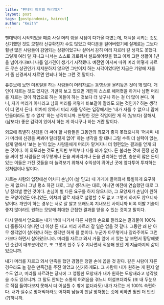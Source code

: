 ```yaml
---
title: "팬데믹 이후의 머리깎기"
layout: post
tags: [postpandemic, haircut]
author: "Keith"
---
```


팬대믹이 시작되었을 때쯤 사실 머리 깎을 시점이 다가올 때였는데, 재택을 시키는 것도 신기했던 것도 모잘라 신규확진자 수도 많았고 락다운을 걸어버렸기에 실제로는 그보다 훨씬 많은 사람들이 감염되는 상황이었구나 싶어서 감히 머리 자르러 갈 생각도 못했다. 그렇게 여러 달 지나고 나서는 스스로 괴로워서 셀프해어컷을 했고 이제 그런 생활이 1년을 넘어가다보니 나름 일가견이 생기기 시작했다. 예전엔 아저씨 따위 머리 어떻게 자르든 무슨 상관인가 지저분하지 않으면 그만이지 하는 시각이었다면 지금은 기왕에 자를 거 좀 신경써서 자르면 안되나 하는 그런 것 말이다.

유튜브에 보면 미용일을 하는 사람들이 머리자르는 동영상을 올려놓은 것이 꽤 많다. 개인이 자르는 것도 있지만. 가만히 보고 있으면 개인이 스스로 해어컷을 하거나 남편 머리를 자르는 것이 직업으로 하는 이들이 하는 것보다 더 낫구나 하는 걸 더 많이 본다. 아니, 자기 머리가 아니라고 남의 머리를 저렇게 바보같이 잘라도 되는 것인가? 하는 생각이 더 먼저 든다. 어차피 앉아서 머리 자름 당하는 입장에서는 '내가 자를 수 없으니 맘에 안들더라도 할 수 없지' 하는 생각이니까. 분명한 것은 직업이란 게 꼭 (남보다) 잘해서, (남보다) 좋은 감각이 있어서 하는 게 아니구나 하는 거란 말이다. 

외모에 특별히 신경을 더 써야 할 사람들은 그동안의 외모가 좋지 못했으니까 '어차피 내가 머리에 신경을 써봐야 달라질게 없어' 하는 생각을 할 테니 그럴 수록 더 실력이 없는, 쉽게 말해서 '보는 눈'이 없는 사람들에게 머리가 맡겨지니 더 형편없는 결과를 얻게 되는 것이다. 이 외모라는 것도 빈익빈 부익부나 다를 바가 없다. 돈 불리는 것에 진정 신경을 써야 할 사람들은 아무렇게나 돈을 써버리거나 돈을 관리하는 반면, 충분히 많은 돈이 있는 이들은 가진 것들을 더 늘려보기 위해서 수익성이 뛰어난 곳에 앞다투어 투자하는 것처럼이나 말이다.

자르는 사람의 입장에선 어차피 손님이 (날 믿고) 내 가게에 들어와서 특별하게 요구하는 게 없으니 그냥 평소 하던 대로, 그냥 생각나는 대로, 아니면 예전에 연습했던 대로 그냥 잘라낼 뿐인 것이다. 손님이 별 다른 요구를 하지 않으니까, 그 모양새가 손님이 원하는 모양이었든 아니었든, 어차피 말로 제대로 설명할 수도 없고 그렇게 하지도 않으니까 말이다. 개인이 하는 경우는 서로 잘 알고 오래도록 지내오던 사이니까 비록 이발 기술이 좋지 않더라도 원하는 모양에 최대한 근접한 결과를 얻을 수 있는 것이고 말이다. 

다시 말해서 앞으로는 내가 밖에 나가서 다른 사람의 손으로 잘라오는 결과물이 100% 더 훌륭하지 않다면 더 이상 돈 내고 머리 자르러 갈 일은 없을 것 같다. 그동안 왜 난 아무 생각없이 살아왔나 하는 생각만 하게 될 뿐이다. 누군가 아무렇게나 잘라주어도 그런가보다 하면서 살아왔으니까. 머리를 자르고 와서 거울 앞에 서 있는 날 보면서 황당해했던 순간이 대부분이었고, 또 그렇게 한주 두주 지나면서 적응해 왔던 게 지금까지의 삶이었으니까. 

내가 머리를 자르고 와서 만족을 했던 경험은 정말 손에 꼽을 것 같다. 같은 사람이 자른 경우라도 늘 같은 만족감을 주진 않았고 (신기하게도). 그 사람이 내가 원하는 게 뭔지 알 수도 없고, 머리를 자르려는 당시에 그 엉뚱한 모양새가 내가 원하는 모양새라고 생각했을 수도 있으니까. 그 말도 안되는 소통의 어려움을 겪느니 어설프더라도 (또 내 두눈으로 직접 들여다보지 못해서 더 어설플 수 밖에 없더라도) 내가 자르는 게 100% 속편하다. 내가 실수로 망쳐먹더라도 어차피 남들이 맨날 망쳐놓는 것에 비하면 훨씬 더 안전(?)하니까. 